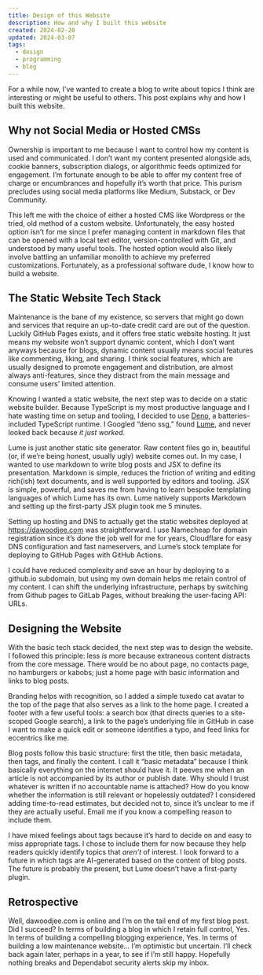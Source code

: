 ```yaml
---
title: Design of this Website
description: How and why I built this website
created: 2024-02-20
updated: 2024-03-07
tags:
  - design
  - programming
  - blog
---
```


For a while now, I’ve wanted to create a blog to write about topics I think are
interesting or might be useful to others. This post explains why and how I built
this website.

## Why not Social Media or Hosted CMSs

Ownership is important to me because I want to control how my content is used
and communicated. I don’t want my content presented alongside ads, cookie
banners, subscription dialogs, or algorithmic feeds optimized for engagement.
I’m fortunate enough to be able to offer my content free of charge or
encumbrances and hopefully it’s worth that price. This purism precludes using
social media platforms like Medium, Substack, or Dev Community.

This left me with the choice of either a hosted CMS like Wordpress or the tried,
old method of a custom website. Unfortunately, the easy hosted option isn’t for
me since I prefer managing content in markdown files that can be opened with a
local text editor, version-controlled with Git, and understood by many useful
tools. The hosted option would also likely involve battling an unfamiliar
monolith to achieve my preferred customizations. Fortunately, as a professional
software dude, I know how to build a website.

## The Static Website Tech Stack

Maintenance is the bane of my existence, so servers that might go down and
services that require an up-to-date credit card are out of the question. Luckily
GitHub Pages exists, and it offers free static website hosting. It just means my
website won’t support dynamic content, which I don’t want anyways because for
blogs, dynamic content usually means social features like commenting, liking,
and sharing. I think social features, which are usually designed to promote
engagement and distribution, are almost always anti-features, since they
distract from the main message and consume users’ limited attention.

Knowing I wanted a static website, the next step was to decide on a static
website builder. Because TypeScript is my most productive language and I hate
wasting time on setup and tooling, I decided to use [Deno](https://deno.com), a
batteries-included TypeScript runtime. I Googled “deno ssg,” found
[Lume](https://lume.land/), and never looked back because _it just worked_.

Lume is just another static site generator. Raw content files go in, beautiful
(or, if we’re being honest, usually ugly) website comes out. In my case, I
wanted to use markdown to write blog posts and JSX to define its presentation.
Markdown is simple, reduces the friction of writing and editing rich(ish) text
documents, and is well supported by editors and tooling. JSX is simple,
powerful, and saves me from having to learn bespoke templating languages of
which Lume has its own. Lume natively supports Markdown and setting up the
first-party JSX plugin took me 5 minutes.

Setting up hosting and DNS to actually get the static websites deployed at
https://dawoodjee.com was straightforward. I use Namecheap for domain
registration since it’s done the job well for me for years, Cloudflare for easy
DNS configuration and fast nameservers, and Lume’s stock template for deploying
to GitHub Pages with GitHub Actions.

I could have reduced complexity and save an hour by deploying to a github.io
subdomain, but using my own domain helps me retain control of my content. I can
shift the underlying infrastructure, perhaps by switching from Github pages to
GitLab Pages, without breaking the user-facing API: URLs.

## Designing the Website

With the basic tech stack decided, the next step was to design the website. I
followed this principle: less _is_ more because extraneous content distracts
from the core message. There would be no about page, no contacts page, no
hamburgers or kabobs; just a home page with basic information and links to blog
posts.

Branding helps with recognition, so I added a simple tuxedo cat avatar to the
top of the page that also serves as a link to the home page. I created a footer
with a few useful tools: a search box (that directs queries to a site-scoped
Google search), a link to the page’s underlying file in GitHub in case I want to
make a quick edit or someone identifies a typo, and feed links for eccentrics
like me.

Blog posts follow this basic structure: first the title, then basic metadata,
then tags, and finally the content. I call it “basic metadata” because I think
basically everything on the internet should have it. It peeves me when an
article is not accompanied by its author or publish date. Why should I trust
whatever is written if no accountable name is attached? How do you know whether
the information is still relevant or hopelessly outdated? I considered adding
time-to-read estimates, but decided not to, since it’s unclear to me if they are
actually useful. Email me if you know a compelling reason to include them.

I have mixed feelings about tags because it’s hard to decide on and easy to miss
appropriate tags. I chose to include them for now because they help readers
quickly identify topics that _aren’t_ of interest. I look forward to a future in
which tags are AI-generated based on the content of blog posts. The future is
probably the present, but Lume doesn’t have a first-party plugin.

## Retrospective

Well, dawoodjee.com is online and I’m on the tail end of my first blog post. Did
I succeed? In terms of building a blog in which I retain full control, Yes. In
terms of building a compelling blogging experience, Yes. In terms of building a
low maintenance website… I’m optimistic but uncertain. I’ll check back again
later, perhaps in a year, to see if I’m still happy. Hopefully nothing breaks
and Dependabot security alerts skip my inbox.
